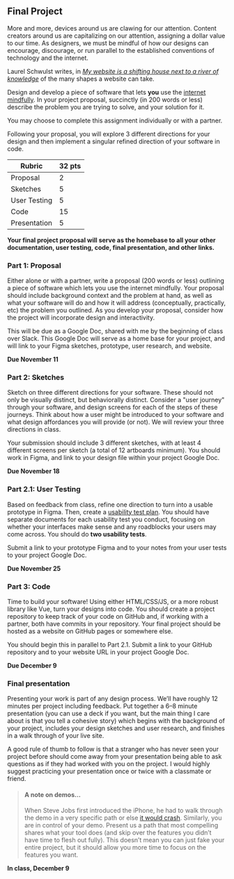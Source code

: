 ## Final Project

More and more, devices around us are clawing for our attention. Content creators around us are capitalizing on our attention, assigning a dollar value to our time. As designers, we must be mindful of how our designs can encourage, discourage, or run parallel to the established conventions of technology and the internet.

Laurel Schwulst writes, in [_My website is a shifting house next to a river of knowledge_](https://thecreativeindependent.com/essays/laurel-schwulst-my-website-is-a-shifting-house-next-to-a-river-of-knowledge-what-could-yours-be/) of the many shapes a website can take.

Design and develop a piece of software that lets **you** use the [internet mindfully](https://thecreativeindependent.com/library/how-do-you-use-the-internet-mindfully/). In your project proposal, succinctly (in 200 words or less) describe the problem you are trying to solve, and your solution for it.

You may choose to complete this assignment individually or with a partner.

Following your proposal, you will explore 3 different directions for your design and then implement a singular refined direction of your software in code.

| Rubric        | 32 pts |
| ------------- | ------ |
| Proposal      | 2      |
| Sketches      | 5      |
| User Testing  | 5      |
| Code          | 15     |
| Presentation  | 5      |

**Your final project proposal will serve as the homebase to all your other documentation, user testing, code, final presentation, and other links.**

### Part 1: Proposal

Either alone or with a partner, write a proposal (200 words or less) outlining a piece of software which lets you use the internet mindfully. Your proposal should include background context and the problem at hand, as well as what your software will do and how it will address (conceptually, practically, etc) the problem you outlined. As you develop your proposal, consider how the project will incorporate design and interactivity.

This will be due as a Google Doc, shared with me by the beginning of class over Slack. This Google Doc will serve as a home base for your project, and will link to your Figma sketches, prototype, user research, and website.

**Due November 11**

### Part 2: Sketches

Sketch on three different directions for your software. These should not only be visually distinct, but behaviorally distinct. Consider a "user journey" through your software, and design screens for each of the steps of these journeys. Think about how a user might be introduced to your software and what design affordances you will provide (or not). We will review your three directions in class.

Your submission should include 3 different sketches, with at least 4 different screens per sketch (a total of 12 artboards minimum). You should work in Figma, and link to your design file within your project Google Doc.

**Due November 18**

### Part 2.1: User Testing

Based on feedback from class, refine one direction to turn into a usable prototype in Figma. Then, create a [usability test plan](https://www.usability.gov/how-to-and-tools/methods/planning-usability-testing.html). You should have separate documents for each usability test you conduct, focusing on whether your interfaces make sense and any roadblocks your users may come across. You should do **two usability tests**.

Submit a link to your prototype Figma and to your notes from your user tests to your project Google Doc.

**Due November 25**

### Part 3: Code

Time to build your software! Using either HTML/CSS/JS, or a more robust library like Vue, turn your designs into code. You should create a project repository to keep track of your code on GitHub and, if working with a partner, both have commits in your repository. Your final project should be hosted as a website on GitHub pages or somewhere else.

You should begin this in parallel to Part 2.1. Submit a link to your GitHub repository and to your website URL in your project Google Doc.

**Due December 9**

### Final presentation

Presenting your work is part of any design process. We’ll have roughly 12 minutes per project including feedback. Put together a 6–8 minute presentation (you can use a deck if you want, but the main thing I care about is that you tell a cohesive story) which begins with the background of your project, includes your design sketches and user research, and finishes in a walk through of your live site. 

A good rule of thumb to follow is that a stranger who has never seen your project before should come away from your presentation being able to ask questions as if they had worked with you on the project. I would highly suggest practicing your presentation once or twice with a classmate or friend.

> #### A note on demos… 
>
> When Steve Jobs first introduced the iPhone, he had to walk through the demo in a very specific path or else [it would crash](https://www.nytimes.com/2013/10/06/magazine/and-then-steve-said-let-there-be-an-iphone.html). Similarly, you are in control of your demo. Present us a path that most compelling shares what your tool does (and skip over the features you didn’t have time to flesh out fully). This doesn’t mean you can just fake your entire project, but it should allow you more time to focus on the features you want.

**In class, December 9**
